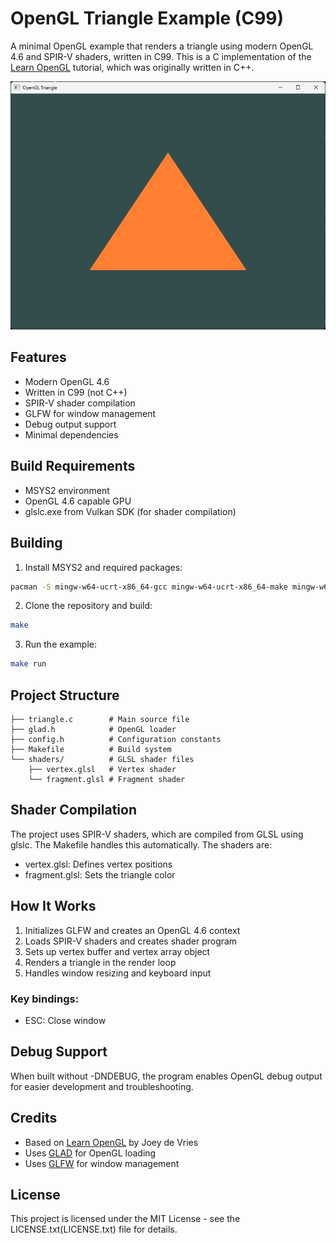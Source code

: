 # OpenGL Triangle Example (C99)

A minimal OpenGL example that renders a triangle using modern OpenGL 4.6 and SPIR-V shaders, written in C99. This is a C implementation of the [Learn OpenGL](https://learnopengl.com/Getting-started/Hello-Triangle) tutorial, which was originally written in C++.

![Triangle Screenshot](screenshot.png)

## Features

- Modern OpenGL 4.6
- Written in C99 (not C++)
- SPIR-V shader compilation
- GLFW for window management
- Debug output support
- Minimal dependencies

## Build Requirements

- MSYS2 environment
- OpenGL 4.6 capable GPU
- glslc.exe from Vulkan SDK (for shader compilation)

## Building

1. Install MSYS2 and required packages:
```bash
pacman -S mingw-w64-ucrt-x86_64-gcc mingw-w64-ucrt-x86_64-make mingw-w64-ucrt-x86_64-glfw
```

2. Clone the repository and build:
```bash
make
```

3. Run the example:
```bash
make run
```

## Project Structure
```
├── triangle.c        # Main source file
├── glad.h            # OpenGL loader
├── config.h          # Configuration constants
├── Makefile          # Build system
└── shaders/          # GLSL shader files
    ├── vertex.glsl   # Vertex shader
    └── fragment.glsl # Fragment shader
```

## Shader Compilation

The project uses SPIR-V shaders, which are compiled from GLSL using glslc. The Makefile handles this automatically. The shaders are:

- vertex.glsl: Defines vertex positions
- fragment.glsl: Sets the triangle color

## How It Works

1. Initializes GLFW and creates an OpenGL 4.6 context
2. Loads SPIR-V shaders and creates shader program
3. Sets up vertex buffer and vertex array object
4. Renders a triangle in the render loop
5. Handles window resizing and keyboard input

### Key bindings:

- ESC: Close window

## Debug Support

When built without -DNDEBUG, the program enables OpenGL debug output for easier development and troubleshooting.

## Credits

- Based on [Learn OpenGL](https://learnopengl.com/Getting-started/Hello-Triangle) by Joey de Vries
- Uses [GLAD](https://github.com/Dav1dde/glad) for OpenGL loading
- Uses [GLFW](https://www.glfw.org/) for window management

## License

This project is licensed under the MIT License - see the LICENSE.txt(LICENSE.txt) file for details.